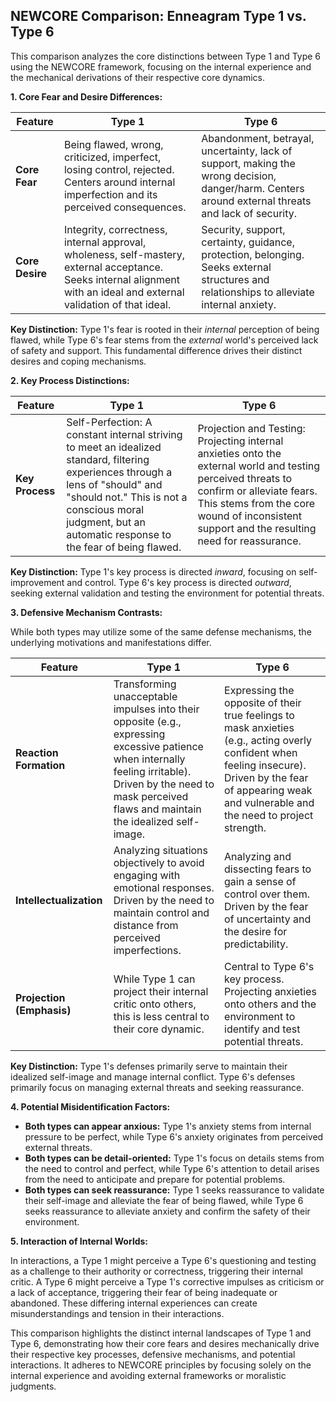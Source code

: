## NEWCORE Comparison: Enneagram Type 1 vs. Type 6

This comparison analyzes the core distinctions between Type 1 and Type 6 using the NEWCORE framework, focusing on the internal experience and the mechanical derivations of their respective core dynamics.

**1. Core Fear and Desire Differences:**

| Feature | Type 1 | Type 6 |
|---|---|---|
| **Core Fear** | Being flawed, wrong, criticized, imperfect, losing control, rejected.  Centers around internal imperfection and its perceived consequences. | Abandonment, betrayal, uncertainty, lack of support, making the wrong decision, danger/harm. Centers around external threats and lack of security. |
| **Core Desire** | Integrity, correctness, internal approval, wholeness, self-mastery, external acceptance.  Seeks internal alignment with an ideal and external validation of that ideal. | Security, support, certainty, guidance, protection, belonging. Seeks external structures and relationships to alleviate internal anxiety. |

**Key Distinction:**  Type 1's fear is rooted in their *internal* perception of being flawed, while Type 6's fear stems from the *external* world's perceived lack of safety and support.  This fundamental difference drives their distinct desires and coping mechanisms.

**2. Key Process Distinctions:**

| Feature | Type 1 | Type 6 |
|---|---|---|
| **Key Process** | Self-Perfection:  A constant internal striving to meet an idealized standard, filtering experiences through a lens of "should" and "should not."  This is not a conscious moral judgment, but an automatic response to the fear of being flawed. | Projection and Testing: Projecting internal anxieties onto the external world and testing perceived threats to confirm or alleviate fears. This stems from the core wound of inconsistent support and the resulting need for reassurance. |

**Key Distinction:** Type 1's key process is directed *inward*, focusing on self-improvement and control. Type 6's key process is directed *outward*, seeking external validation and testing the environment for potential threats.

**3. Defensive Mechanism Contrasts:**

While both types may utilize some of the same defense mechanisms, the underlying motivations and manifestations differ.

| Feature | Type 1 | Type 6 |
|---|---|---|
| **Reaction Formation** | Transforming unacceptable impulses into their opposite (e.g., expressing excessive patience when internally feeling irritable). Driven by the need to mask perceived flaws and maintain the idealized self-image. | Expressing the opposite of their true feelings to mask anxieties (e.g., acting overly confident when feeling insecure). Driven by the fear of appearing weak and vulnerable and the need to project strength. |
| **Intellectualization** | Analyzing situations objectively to avoid engaging with emotional responses.  Driven by the need to maintain control and distance from perceived imperfections. | Analyzing and dissecting fears to gain a sense of control over them. Driven by the fear of uncertainty and the desire for predictability. |
| **Projection (Emphasis)** | While Type 1 can project their internal critic onto others, this is less central to their core dynamic. | Central to Type 6's key process. Projecting anxieties onto others and the environment to identify and test potential threats. |


**Key Distinction:**  Type 1's defenses primarily serve to maintain their idealized self-image and manage internal conflict. Type 6's defenses primarily focus on managing external threats and seeking reassurance.

**4. Potential Misidentification Factors:**

* **Both types can appear anxious:** Type 1's anxiety stems from internal pressure to be perfect, while Type 6's anxiety originates from perceived external threats.
* **Both types can be detail-oriented:** Type 1's focus on details stems from the need to control and perfect, while Type 6's attention to detail arises from the need to anticipate and prepare for potential problems.
* **Both types can seek reassurance:** Type 1 seeks reassurance to validate their self-image and alleviate the fear of being flawed, while Type 6 seeks reassurance to alleviate anxiety and confirm the safety of their environment.

**5. Interaction of Internal Worlds:**

In interactions, a Type 1 might perceive a Type 6's questioning and testing as a challenge to their authority or correctness, triggering their internal critic. A Type 6 might perceive a Type 1's corrective impulses as criticism or a lack of acceptance, triggering their fear of being inadequate or abandoned.  These differing internal experiences can create misunderstandings and tension in their interactions.


This comparison highlights the distinct internal landscapes of Type 1 and Type 6, demonstrating how their core fears and desires mechanically drive their respective key processes, defensive mechanisms, and potential interactions.  It adheres to NEWCORE principles by focusing solely on the internal experience and avoiding external frameworks or moralistic judgments.
